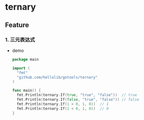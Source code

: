 # ternary

## Feature

### 1. 三元表达式
- demo
    ```go
    package main

    import (
      "fmt"
      "github.com/hellolib/gotools/ternary"
    )

    func main() {
      fmt.Println(ternary.If(true, "true", "false"))  // true
      fmt.Println(ternary.If(false, "true", "false")) // false
      fmt.Println(ternary.If(1 > 0, 1, 0))  // 1
      fmt.Println(ternary.If(1 < 0, 1, 0))  // 0
    }
    ```
